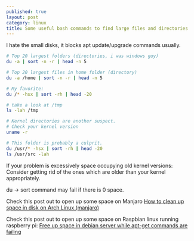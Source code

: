 ```yaml
---
published: true
layout: post
category: linux
title: Some useful bash commands to find large files and directories
---
```

I hate the small disks, it blocks apt update/upgrade commands usually.

```bash
# Top 20 largest folders (directories, i was windows guy)
du -a | sort -n -r | head -n 5

# Top 20 largest files in home folder (directory)
du -a /home | sort -n -r | head -n 5

# My favorite:
du /* -hsx | sort -rh | head -20

# take a look at /tmp
ls -lah /tmp

# Kernel directories are another suspect.
# Check your kernel version
uname -r

# This folder is probably a culprit.
du /usr/* -hsx | sort -rh | head -20
ls /usr/src -lah
```

If your problem is excessively space occupying old kernel versions: Consider getting rid of the ones which are older than your kernel appropriately.

du -> sort command may fail if there is 0 space.

Check this post out to open up some space on Manjaro
[How to clean up space in disk on Arch Linux (manjaro)
](https://hakanu.net/linux/2021/12/12/how-to-clean-up-space-in-disk-on-arch-linux-manjaro/)

Check this post out to open up some space on Raspbian linux running raspberry pi:
[Free up space in debian server while apt-get commands are failing
](https://hakanu.net/debian/2019/11/28/free-up-space-in-debian-server-while-apt-get-commands-are-failing/)
